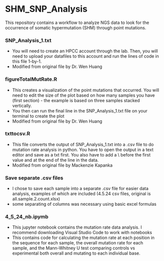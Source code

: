 # SHM_SNP_Analysis
This repository contains a workflow to analyze NGS data to look for the occurrence of somatic hypermutation (SHM) through point mutations.

### SNP_Analysis_1.txt
- You will need to create an HPCC account through the lab. Then, you will need to upload your datafiles to this account and run the lines of code in this file 1-by-1.
- Modified from original file by Dr. Wen Huang

### figureTotalMutRate.R
- This creates a visualization of the point mutations that occurred. You will need to edit the size of the plot based on how many samples you have (first section) - the example is based on three samples stacked vertically. 
- You then can run the final line in the SNP_Analysis_1.txt file on your terminal to create the plot
- Modified from original file by Dr. Wen Huang

### txttocsv.R
- This file converts the output of SNP_Analysis_1.txt into a .csv file to do mutation rate analysis in python. You have to open the output in a text editor and save as a txt first. You also have to add a \ before the first value and at the end of the line in the data.
- Modified from original file by Mackenzie Kapanka

### Save separate .csv files
- I chose to save each sample into a separate .csv file for easier data analysis, examples of which are included (4.5.24 csv files, original is all.sample.2.count.xlsx)
- some separating of columns was necessary using basic excel formulas

### 4_5_24_nb.ipymb
- This jupyter notebook contains the mutation rate data analysis. I recommend downloading Visual Studio Code to work with notebooks
- This contains code for calculating the mutation rate at each position in the sequence for each sample, the overall mutation rate for each sample, and  the Mann-Whitney U test comparing controls vs experimental both overall and mutating to each individual base.
